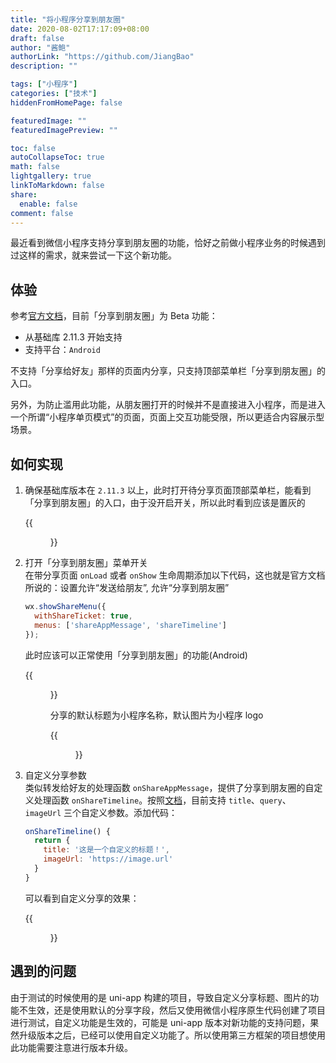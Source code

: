 ```yaml
---
title: "将小程序分享到朋友圈"
date: 2020-08-02T17:17:09+08:00
draft: false
author: "酱鲍"
authorLink: "https://github.com/JiangBao"
description: ""

tags: ["小程序"]
categories: ["技术"]
hiddenFromHomePage: false

featuredImage: ""
featuredImagePreview: ""

toc: false
autoCollapseToc: true
math: false
lightgallery: true
linkToMarkdown: false
share:
  enable: false
comment: false
---
```


最近看到微信小程序支持分享到朋友圈的功能，恰好之前做小程序业务的时候遇到过这样的需求，就来尝试一下这个新功能。

<!--more-->

## 体验
参考[官方文档](https://developers.weixin.qq.com/miniprogram/dev/framework/open-ability/share-timeline.html)，目前「分享到朋友圈」为 Beta 功能：
* 从基础库 2.11.3 开始支持
* 支持平台：`Android`

不支持「分享给好友」那样的页面内分享，只支持顶部菜单栏「分享到朋友圈」的入口。

另外，为防止滥用此功能，从朋友圈打开的时候并不是直接进入小程序，而是进入一个所谓“小程序单页模式”的页面，页面上交互功能受限，所以更适合内容展示型场景。

## 如何实现

1. 确保基础库版本在 `2.11.3` 以上，此时打开待分享页面顶部菜单栏，能看到「分享到朋友圈」的入口，由于没开启开关，所以此时看到应该是置灰的  

    {{<figure src="https://jiangbao-1258001083.cos.ap-shanghai.myqcloud.com/share-time-line-1.png" width="371" height="328">}}

2. 打开「分享到朋友圈」菜单开关  
  在带分享页面 `onLoad` 或者 `onShow` 生命周期添加以下代码，这也就是官方文档所说的：设置允许“发送给朋友”, 允许“分享到朋友圈”
    ```js
    wx.showShareMenu({
      withShareTicket: true,
      menus: ['shareAppMessage', 'shareTimeline']
    });
    ```
    此时应该可以正常使用「分享到朋友圈」的功能(Android)  

    {{<figure src="https://jiangbao-1258001083.cos.ap-shanghai.myqcloud.com/share-timeline-2.png" width="371" height="328">}}

    分享的默认标题为小程序名称，默认图片为小程序 logo

    {{<figure src="https://jiangbao-1258001083.cos.ap-shanghai.myqcloud.com/share-timeline-3.png" width="334" height="200">}}

3. 自定义分享参数  
  类似转发给好友的处理函数 `onShareAppMessage`，提供了分享到朋友圈的自定义处理函数 `onShareTimeline`。按照[文档](https://developers.weixin.qq.com/miniprogram/dev/reference/api/Page.html#onShareTimeline)，目前支持 `title`、`query`、`imageUrl` 三个自定义参数。添加代码：
    ```js
    onShareTimeline() {
      return {
        title: '这是一个自定义的标题！',
        imageUrl: 'https://image.url'
      }
    }
    ```
    可以看到自定义分享的效果：

    {{<figure src="https://jiangbao-1258001083.cos.ap-shanghai.myqcloud.com/share-timeline-4.png" width="324" height="196">}}


## 遇到的问题
由于测试的时候使用的是 uni-app 构建的项目，导致自定义分享标题、图片的功能不生效，还是使用默认的分享字段，然后又使用微信小程序原生代码创建了项目进行测试，自定义功能是生效的，可能是 uni-app 版本对新功能的支持问题，果然升级版本之后，已经可以使用自定义功能了。所以使用第三方框架的项目想使用此功能需要注意进行版本升级。
